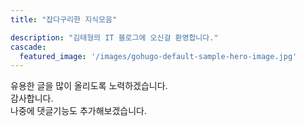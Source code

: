```yaml
---
title: "잡다구리한 지식모음"

description: "김태형의 IT 블로그에 오신걸 환영합니다."
cascade:
  featured_image: '/images/gohugo-default-sample-hero-image.jpg'
---
```

유용한 글을 많이 올리도록 노력하겠습니다.  
감사합니다.  
나중에 댓글기능도 추가해보겠습니다.
